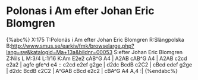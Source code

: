 # Polonas i Am efter Johan Eric Blomgren

{%abc%}
X:175
T:Polonäs i Am efter Johan Eric Blomgren
R:Slängpolska
B:http://www.smus.se/earkiv/fmk/browselarge.php?lang=sw&katalogid=Ma+13a&bildnr=00053
S:efter Johan Eric Blomgren
Z:Nils L
M:3/4
L:1/16
K:Am
E2e2 cAB^G A4 | A2AB cAB^G A4 | A2AB c2cd e2a2 | agfe gfe^d e4 ::
c2cd e2ef g2ge | d2dc BcdB c2C2 | cBcd edef g2ge | d2dc BcdB c2C2 |
A^GAB cBcd e2c2 | cBA^G A4 A,4 :|
{%endabc%}
